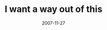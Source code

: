 ---
layout: base.njk
title : 'I want a way out of this' 
view_title : 'I want a way out of this' 
year : '2007' 
date : '2007-11-27' 
img_file : '/drawing/iwantawayoutofthis.png' 
html_file : 'iwantawayoutofthis' 
next_html : 'godtoldme.html' 
year_order : '273' 
permalink : "title/{{html_file}}.html"
---